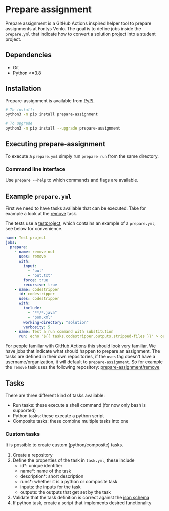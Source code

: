 # Prepare assignment

Prepare assignment is a GitHub Actions inspired helper tool to prepare assignments at Fontys Venlo. The goal is to define jobs inside the `prepare.yml` that indicate how to convert a solution project into a student project.

## Dependencies

- Git
- Python >=3.8

## Installation

Prepare-assignment is available from [PyPI](https://pypi.org/).


```bash
# To install:
python3 -m pip install prepare-assignment

# To upgrade
python3 -m pip install --upgrade prepare-assignment
```

## Executing prepare-assignment

To execute a `prepare.yml` simply run `prepare run` from the same directory.

### Command line interface

Use `prepare --help` to which commands and flags are available.

## Example `prepare.yml`

First we need to have tasks available that can be executed. Take for example a look at the [remove](https://github.com/prepare-assignment/remove) task.

The tests use a [testproject](https://github.com/prepare-assignment/core/tree/tests/testproject), which contains an example of a `prepare.yml`, see below for convenience.

```yaml
name: Test project
jobs:
  prepare:
    - name: remove out
      uses: remove
      with:
        input:
          - "out"
          - "out.txt"
        force: true
        recursive: true
    - name: codestripper
      id: codestripper
      uses: codestripper
      with:
        include:
          - "**/*.java"
          - "pom.xml"
        working-directory: "solution"
        verbosity: 5
    - name: Test a run command with substitution
      run: echo '${{ tasks.codestripper.outputs.stripped-files }}' > out.txt
```

For people familiar with GitHub Actions this should look very familiar. We have jobs that indicate what should happen to prepare an assignment. The tasks are defined in their own repositories, if the `uses` tag doesn't have a username/organization, it will default to `prepare-assignment`. So for example the `remove` task uses the following repository: [prepare-assignment/remove](https://github.com/prepare-assignment/remove)

## Tasks

There are three different kind of tasks available:

- Run tasks: these execute a shell command (for now only bash is supported)
- Python tasks: these execute a python script
- Composite tasks: these combine multiple tasks into one

### Custom tasks

It is possible to create custom (python/composite) tasks.

1. Create a repository
2. Define the properties of the task in `task.yml`, these include
    - id*: unique identifier
    - name*: name of the task
    - description*: short description
    - runs*: whether it is a python or composite task
    - inputs: the inputs for the task
    - outputs: the outputs that get set by the task
3. Validate that the task definition is correct against the [json schema](https://github.com/prepare-assignment/core/blob/main/prepare_assignment/schemas/task.schema.json)
4. If python task, create a script that implements desired functionality

